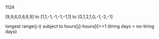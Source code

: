 1124

[9,9,6,0,6,6,9]
to
[1,1,-1,-1,-1,-1,1]
to
[0,1,2,1,0,-1,-2,-1]

longest range(j-i) subject to hours[j]-hours[i]>=1 (tiring days > no-tiring days)
